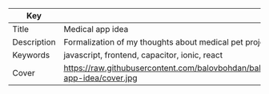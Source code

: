 | Key           | Value                                                                                                                        |
| ------------- | ---------------------------------------------------------------------------------------------------------------------------- |
| Title         | Medical app idea                                                                                                             |
| Description   | Formalization of my thoughts about medical pet project                                                                       |
| Keywords      | javascript, frontend, capacitor, ionic, react                                                                                |
| Cover         | https://raw.githubusercontent.com/balovbohdan/balovbohdan.github.io/main/dist/content/blog/posts/medical-app-idea/cover.jpg  |
